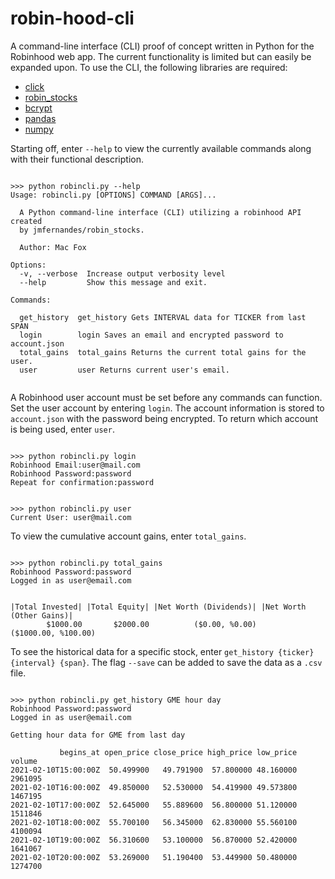 # robin-hood-cli
A command-line interface (CLI) proof of concept written in Python for the Robinhood web app. The current functionality is limited but can easily be expanded upon. To use the CLI, the following libraries are required:

* [click](https://github.com/pallets/click)
* [robin_stocks](https://github.com/jmfernandes/robin_stocks)
* [bcrypt](https://github.com/pyca/bcrypt)
* [pandas](https://github.com/pandas-dev/pandas)
* [numpy](https://github.com/numpy/numpy)

Starting off, enter ```--help``` to view the currently available commands along with their functional description.

```

>>> python robincli.py --help
Usage: robincli.py [OPTIONS] COMMAND [ARGS]...

  A Python command-line interface (CLI) utilizing a robinhood API created
  by jmfernandes/robin_stocks.

  Author: Mac Fox

Options:
  -v, --verbose  Increase output verbosity level
  --help         Show this message and exit.

Commands:

  get_history  get_history Gets INTERVAL data for TICKER from last SPAN
  login        login Saves an email and encrypted password to account.json
  total_gains  total_gains Returns the current total gains for the user.
  user         user Returns current user's email.
  
```

A Robinhood user account must be set before any commands can function. Set the user account by entering ```login```. The account information is stored to ```account.json``` with the password being encrypted. To return which account is being used, enter ```user```.

```

>>> python robincli.py login
Robinhood Email:user@mail.com
Robinhood Password:password
Repeat for confirmation:password

```
```

>>> python robincli.py user
Current User: user@mail.com

```

To view the cumulative account gains, enter ```total_gains```.

```

>>> python robincli.py total_gains
Robinhood Password:password
Logged in as user@email.com


|Total Invested| |Total Equity| |Net Worth (Dividends)| |Net Worth (Other Gains)|
        $1000.00       $2000.00          ($0.00, %0.00)       ($1000.00, %100.00)

```

To see the historical data for a specific stock, enter ```get_history {ticker} {interval} {span}```. The flag ```--save``` can be added to save the data as a ```.csv``` file.

```

>>> python robincli.py get_history GME hour day
Robinhood Password:password
Logged in as user@email.com

Getting hour data for GME from last day

           begins_at open_price close_price high_price low_price  volume
2021-02-10T15:00:00Z  50.499900   49.791900  57.800000 48.160000 2961095
2021-02-10T16:00:00Z  49.850000   52.530000  54.419900 49.573800 1467195
2021-02-10T17:00:00Z  52.645000   55.889600  56.800000 51.120000 1511846
2021-02-10T18:00:00Z  55.700100   56.345000  62.830000 55.560100 4100094
2021-02-10T19:00:00Z  56.310600   53.100000  56.870000 52.420000 1641067
2021-02-10T20:00:00Z  53.269000   51.190400  53.449900 50.480000 1274700

```
